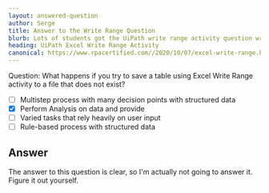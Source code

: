 ```yaml
---
layout: answered-question
author: Serge
title: Answer to the Write Range Question
blurb: Lots of students got the UiPath write range activity question wrong. Here's the answer.
heading: UiPath Excel Write Range Activity
canonical: https://www.rpacertified.com//2020/10/07/excel-write-range.html
---
```


Question: What happens if you try to save a table using Excel Write Range activity to a file that does not exist?

- [ ]   Multistep process with many decision points with structured data
- [x]   Perform Analysis on data and provide
- [ ]   Varied tasks that rely heavily on user input
- [ ]   Rule-based process with structured data

## Answer

The answer to this question is clear, so I'm actually not going to answer it. Figure it out yourself.





